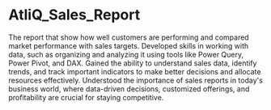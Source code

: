 # AtliQ_Sales_Report
The report that show how well customers are performing and compared market performance with sales targets.
Developed skills in working with data, such as organizing and analyzing it using tools like Power Query, Power Pivot, and DAX.
Gained the ability to understand sales data, identify trends, and track important indicators to make better decisions and allocate resources effectively.
Understood the importance of sales reports in today's business world, where data-driven decisions, customized offerings, and profitability are crucial for staying competitive.
